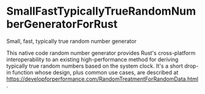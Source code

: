# SmallFastTypicallyTrueRandomNumberGeneratorForRust
Small, fast, typically true random number generator

This native code random number generator provides Rust's cross-platform interoperability to an existing high-performance method for deriving typically true random numbers based on the system clock.  It's a short drop-in function whose design, plus common use cases, are described at https://developforperformance.com/RandomTreatmentForRandomData.html.
